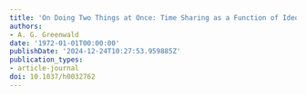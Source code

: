 ```yaml
---
title: 'On Doing Two Things at Once: Time Sharing as a Function of Ideomotor Compatibility'
authors:
- A. G. Greenwald
date: '1972-01-01T00:00:00'
publishDate: '2024-12-24T10:27:53.959885Z'
publication_types:
- article-journal
doi: 10.1037/h0032762
---
```

